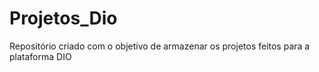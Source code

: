 # Projetos_Dio
Repositório criado com o objetivo de armazenar os projetos feitos para a plataforma DIO
